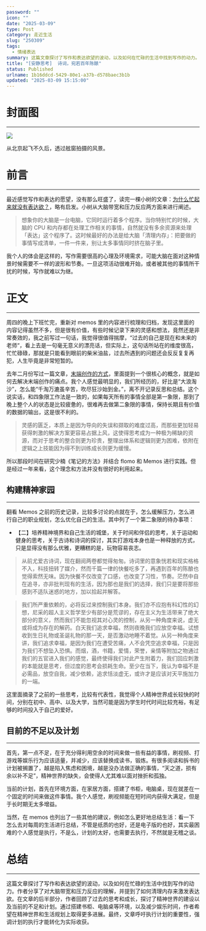 ```yaml
---
password: ""
icon: ""
date: "2025-03-09"
type: Post
category: 走近生活
slug: "250309"
tags:
  - 情绪表达
summary: 这篇文章探讨了写作和表达欲望的波动，以及如何在忙碌的生活中找到写作的动力。作者分享了对大脑带宽和压力反应的理解，并提到了如何清理内存来激发表达欲。在文章的后半部分，作者回顾了过去的思考和成长，探讨了精神世界的建设以及当前的不足和计划。通过搭建书柜、电脑桌等环境，以及减少娱乐时间，作者希望在精神世界和生活规划上取得更多进展。最终，文章呼吁执行计划的重要性，强调计划的执行才能转化为实际收获。
title: "[安静思考]  诗词，宛若百年陈酿"
status: Published
urlname: 1b16ddcd-5429-80e1-a37b-d578baec3b1b
updated: "2025-03-09 15:15:00"
---
```


# 封面图

---

![](https://bu.dusays.com/2025/03/09/67cdafd70ef07.jpg)

从北京起飞不久后，透过舷窗拍摄的风景。

# 前言

---

最近感觉写作和表达的愿望，没有那么旺盛了，读完一棵小树的文章：[为什么忙起来就没有表达欲？](https://yeshu.cloud/posts/newsletter-133/)，略有启发。小树从大脑带宽和压力反应两方面来进行阐述。

> 想象你的大脑是一台电脑，它同时运行着多个程序。当你特别忙的时候，大脑的 CPU 和内存都在处理工作相关的事情，自然就没有多余资源来处理「表达」这个程序了。这时候最好的办法是给大脑「清理内存」：把要做的事情写成清单，一件一件来，别让太多事情同时挤在脑子里。

我个人的体会是这样的，写作需要很高的心理及环境需求，可能大脑在面对这种情景时候需要不一样的波形和节奏。一旦这项活动很难开始，或者被其他的事情所干扰的时候，写作就难以为继。

# 正文

---

周四的晚上下班忙完，重新对 memos 里的内容进行梳理和归档，发现这里面的内容记得虽然不多，但是很有价值，有些时候记录下来的灵感和想法，竟然还是非常奏效的，我之前写过一句话，我觉得很值得揣摩，“过去的自己是现在和未来的老师“，看上去是一句毫无意义的漂亮话，但实际上，这句话所站在的维度很高，忙忙碌碌，那就是只能看到眼前的柴米油盐，过去所遇到的问题还会反反复复再犯，人生毕竟是非常短暂的。

去年二月份写过一篇文章，[末端创作的方式](https://matrixcore.love/article/note)，里面提到一个很核心的概念，就是如何去解决末端创作的痛点。我个人感觉最明显的，我们所经历的，好比是“大浪淘沙”，怎么能“千淘万漉虽辛苦，吹尽狂沙始到金。”，离不开记录反思和总结。这个说实话，和四象限工作法是一致的，如果每天所有的事情全部是第一象限，那到了晚上整个人的状态是比较疲惫的，很难再去做第二象限的事情，保持长期且有价值的数据的输出，这是很不利的。

> 灵感的匮乏，本质上是因为导向的失误和撷取的难度过高，而那些更加轻易获得刺激的解决方案更容易占据上风，这使得思考成为一种极为稀缺的资源，而对于思考的整合则更为珍贵，整理出体系和逻辑则更为困难，依附在逻辑之上技能因为得不到训练成长则更为缓慢。

所以那段时间在研究少楠《笔记的方法》并结合 flomo 和 Memos 进行实践。但是经过一年来看，这个理念和方法并没有很好的利用起来。

## 构建精神家园

---

翻看 Memos 之前的历史记录，比较多讨论的点就在于，怎么缓解压力，怎么进行自己的职业规划，怎么优化自己的生活。其中列了一个第二象限的待办事项：

- 【二】培养精神境界和自己生活的城堡，关于时间和伴侣的思考，关于运动和健身的思考，关于古诗和诗词的探讨，其实打游戏本身也是一种释放的方式，只是显得没有那么优雅，更糟糕的是，玩物容易丧志。

> 从前尤爱古诗词，现在翻阅两卷都觉得匆匆。诗词里的意象恍若和现实格格不入，科技扭转了媒介，然而千篇一律的快餐吃多了，再遇到百年的陈酿也觉得索然无味。因为快餐不仅改变了口感，也改变了习性，节奏。茫然中自在追寻，亦非批判现有的生活，因为那也是我们的选择，我们只是要将那些感到不适队迷惑的地方，加以拾起并解答。

> 我们所严重依赖的，必将反过来控制我们本身。我们亦不应抱有科幻性的幻想，尼采的超人主义哲学至少有部分是荒谬的，存在主义为生活带来了绝大部分的意义，然而我们不能忽视其对心灵的控制，从另一种角度来说，虚无或将成为存在的解药。白天我们追求幸福，然则夜晚我们应放空幸福。试想收到生日礼物或圣诞礼物的那一天，是否激动地睡不着觉。从另一种角度来讲，我们追求幸福，是因为我们在遭受苦痛，人不会凭空追求幸福，只是因为我们不想坠入恐惧。而烟，酒，书籍，爱情，荣誉，亲情等附加之物通过我们的五官进入我们的感觉，最终使得我们对此产生附着力，我们回应刺激的本能就是思考，但过度的思考会损耗生命。至少在当下，我认为幸福不是必需品，放空自我，减少依赖，追求恬淡虚无，或许才是应该对天平施加力的一端。

这里面摘录了之前的一些思考，比较有代表性，我觉得个人精神世界成长较快的时间，分别在初中、高中、以及大学，当然可能是因为学生时代时间比较充裕，有足够的时间投入于自己的爱好。

## 目前的不足以及计划

---

首先，第一点不足，在于充分得利用空余的时间来做一些有益的事情，刷视频、打游戏等娱乐行为应该适量，并减少，应该替换成读书，锻炼。有很多阅读和拆书的计划被搁置了，越是陷入焦虑和困境，越是没办法做正确的事情，“天之道，损有余以补不足”，精神世界的缺失，会使得人尤其难以面对挫折和孤独。

当前的计划，首先在环境方面，在家居方面，搭建了书柜，电脑桌，现在就差在一个固定的时间来做这件事情。我个人感觉，刷视频能在短时间内获得大满足，但是于长时期无太多增益。

当然，在 memos 也列出了一些其他的建议，例如怎么更好地总结生活：看一下怎么去对每周的生活进行总结，不管是纸质的也好，还是电子版的也好，其实最困难的个人感觉是执行，不是么，计划的太好，也需要去执行，不然就是无稽之谈。

# 总结

---

这篇文章探讨了写作和表达欲望的波动，以及如何在忙碌的生活中找到写作的动力。作者分享了对大脑带宽和压力反应的理解，并提到了如何清理内存来激发表达欲。在文章的后半部分，作者回顾了过去的思考和成长，探讨了精神世界的建设以及当前的不足和计划。通过搭建书柜、电脑桌等环境，以及减少娱乐时间，作者希望在精神世界和生活规划上取得更多进展。最终，文章呼吁执行计划的重要性，强调计划的执行才能转化为实际收获。
